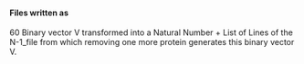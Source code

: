 
#### Files written as

60 Binary vector V transformed into a Natural Number + List of Lines of the N-1_file from which removing one more protein generates this binary vector V.
